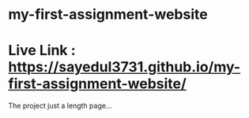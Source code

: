 # my-first-assignment-website
# Live Link : https://sayedul3731.github.io/my-first-assignment-website/

The project just a length page...
